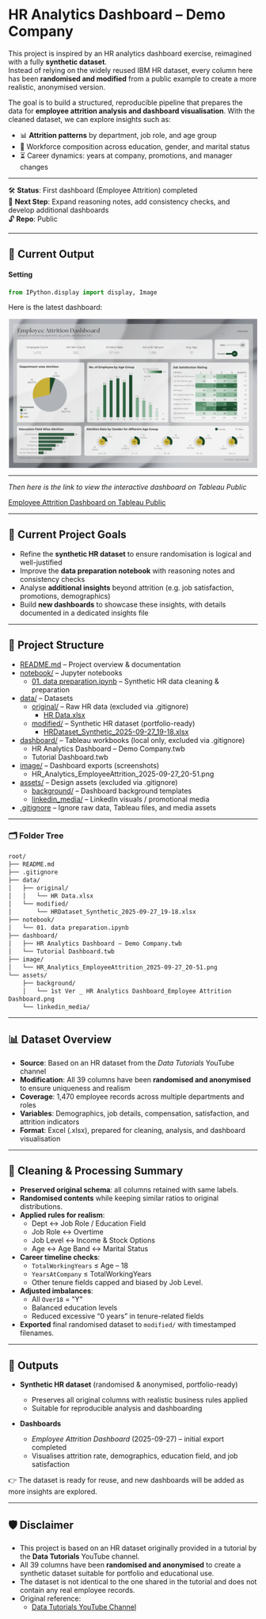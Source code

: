 # HR Analytics Dashboard – Demo Company  

This project is inspired by an HR analytics dashboard exercise, reimagined with a fully **synthetic dataset**.  
Instead of relying on the widely reused IBM HR dataset, every column here has been **randomised and modified** from a public example to create a more realistic, anonymised version.  

The goal is to build a structured, reproducible pipeline that prepares the data for **employee attrition analysis and dashboard visualisation**. With the cleaned dataset, we can explore insights such as:  
- 📊 **Attrition patterns** by department, job role, and age group  
- 👥 Workforce composition across education, gender, and marital status  
- ⏳ Career dynamics: years at company, promotions, and manager changes  

---

🛠️ **Status**: First dashboard (Employee Attrition) completed  
🔮 **Next Step**: Expand reasoning notes, add consistency checks, and develop additional dashboards  
🔓 **Repo**: Public  

---

## 🚀 Current Output  

#### Setting
```python
from IPython.display import display, Image
```
Here is the latest dashboard:

<div style="display: flex; justify-content: space-around; gap: 40px;">
  <img src="image/HR_Analytics_EmployeeAttrition_2025-09-27_20-51.png" width="800">
</div>

---

*Then here is the link to view the interactive dashboard on Tableau Public*  

[Employee Attrition Dashboard on Tableau Public](https://public.tableau.com/views/HRAnalyticsDashboardDemoCompany/EmployeeAttritionDashboard?:language=en-GB&:sid=&:redirect=auth&:display_count=n&:origin=viz_share_link)

---

## 📌 Current Project Goals

- Refine the **synthetic HR dataset** to ensure randomisation is logical and well-justified  
- Improve the **data preparation notebook** with reasoning notes and consistency checks  
- Analyse **additional insights** beyond attrition (e.g. job satisfaction, promotions, demographics)  
- Build **new dashboards** to showcase these insights, with details documented in a dedicated insights file  

---

## 📂 Project Structure


- [README.md](README.md) – Project overview & documentation  
- [notebook/](notebook/) – Jupyter notebooks  
  - [01. data preparation.ipynb](notebook/01.%20data%20preparation.ipynb) – Synthetic HR data cleaning & preparation  
- [data/](data/) – Datasets  
  - [original/](data/original/) – Raw HR data (excluded via .gitignore)  
    - [HR Data.xlsx](data/original/HR%20Data.xlsx)  
  - [modified/](data/modified/) – Synthetic HR dataset (portfolio-ready)  
    - [HRDataset_Synthetic_2025-09-27_19-18.xlsx](data/modified/HRDataset_Synthetic_2025-09-27_19-18.xlsx)  
- [dashboard/](dashboard/) – Tableau workbooks (local only, excluded via .gitignore)  
  - HR Analytics Dashboard – Demo Company.twb  
  - Tutorial Dashboard.twb  
- [image/](image/) – Dashboard exports (screenshots)  
  - HR_Analytics_EmployeeAttrition_2025-09-27_20-51.png  
- [assets/](assets/) – Design assets (excluded via .gitignore)  
  - [background/](assets/background/) – Dashboard background templates  
  - [linkedin_media/](assets/linkedin_media/) – LinkedIn visuals / promotional media  
- [.gitignore](.gitignore) – Ignore raw data, Tableau files, and media assets  

---

### 🗂️ Folder Tree

```
root/
├── README.md
├── .gitignore
├── data/
│   ├── original/
│   │   └── HR Data.xlsx
│   └── modified/
│       └── HRDataset_Synthetic_2025-09-27_19-18.xlsx
├── notebook/
│   └── 01. data preparation.ipynb
├── dashboard/
│   ├── HR Analytics Dashboard – Demo Company.twb
│   └── Tutorial Dashboard.twb
├── image/
│   └── HR_Analytics_EmployeeAttrition_2025-09-27_20-51.png
└── assets/
    ├── background/
    │   └── 1st Ver _ HR Analytics Dashboard_Employee Attrition Dashboard.png
    └── linkedin_media/
```
---



## 📊 Dataset Overview

- **Source**: Based on an HR dataset from the *Data Tutorials* YouTube channel  
- **Modification**: All 39 columns have been **randomised and anonymised** to ensure uniqueness and realism  
- **Coverage**: 1,470 employee records across multiple departments and roles  
- **Variables**: Demographics, job details, compensation, satisfaction, and attrition indicators  
- **Format**: Excel (.xlsx), prepared for cleaning, analysis, and dashboard visualisation  

---

## 🧹 Cleaning & Processing Summary

- **Preserved original schema**: all columns retained with same labels.  
- **Randomised contents** while keeping similar ratios to original distributions.  
- **Applied rules for realism**:  
  - Dept ↔ Job Role / Education Field  
  - Job Role ↔ Overtime  
  - Job Level ↔ Income & Stock Options  
  - Age ↔ Age Band ↔ Marital Status  
- **Career timeline checks**:  
  - `TotalWorkingYears` ≤ Age – 18  
  - `YearsAtCompany` ≤ TotalWorkingYears  
  - Other tenure fields capped and biased by Job Level.  
- **Adjusted imbalances**:  
  - All `Over18` = "Y"  
  - Balanced education levels  
  - Reduced excessive “0 years” in tenure-related fields  
- **Exported** final randomised dataset to `modified/` with timestamped filenames.

---

## 🚀 Outputs  

- **Synthetic HR dataset** (randomised & anonymised, portfolio-ready)  
  - Preserves all original columns with realistic business rules applied  
  - Suitable for reproducible analysis and dashboarding  

- **Dashboards**  
  - *Employee Attrition Dashboard* (2025-09-27) – initial export completed  
  - Visualises attrition rate, demographics, education field, and job satisfaction  

👉 The dataset is ready for reuse, and new dashboards will be added as more insights are explored.  

---

## 🛡️ Disclaimer 

- This project is based on an HR dataset originally provided in a tutorial by the **Data Tutorials** YouTube channel.  
- All 39 columns have been **randomised and anonymised** to create a synthetic dataset suitable for portfolio and educational use.  
- The dataset is not identical to the one shared in the tutorial and does not contain any real employee records.  
- Original reference:  
  - [Data Tutorials YouTube Channel](https://www.youtube.com/@data_tutorials)  

